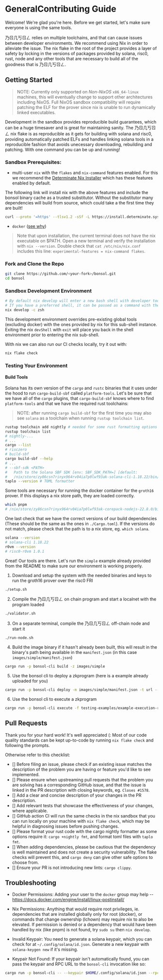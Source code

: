 # GeneralContributing Guide

Welcome! We're glad you're here. Before we get started, let's make sure everyone is using the same tools.

乃ㄖ几丂ㄖㄥ relies on multiple toolchains, and that can cause issues between developer environments. We recommend using Nix in order to alleviate the issue.
The nix flake in the root of the project provides a layer of safety by locking in the versions of packages provided by solana, risc0, rust, node
and any other tools that are necessary to build all of the goodness that is 乃ㄖ几丂ㄖㄥ.

## Getting Started

> NOTE: Currently only supported on _Non-NixOS_ `x86_64-linux` machines, this will eventually change to support other architectures including NixOS.
> Full NixOS sandbox compatibility will require patching the ELF for the prover since nix is unable to run dynamically linked executables.

Development in the sandbox provides reproducible build guarantees, which can be a huge timesaver and is great for maintaining sanity.
The 乃ㄖ几丂ㄖㄥ nix flake is as reproducible as it gets for building with solana and risc0, providing automatically patched ELFs and handles linking solana tools in a reproducible fashion
that avoids unecessary downloading, rebuilding and patching. With one command you can be up and running!

### Sandbox Prerequisites:
- multi-user `nix` with the `flakes` and `nix-command` features enabled. For this we recommend the [Determinate Nix Installer](https://zero-to-nix.com/start/install) which has these features enabled by default.

The following link will install nix with the above features and include the bonsol binary cache as a trusted substitutor. Without the substitutor many dependencies will build from source, which could take a the first time they are built!
```bash
curl --proto '=https' --tlsv1.2 -sSf -L https://install.determinate.systems/nix | sh -s -- install --extra-conf "extra-substitutors = https://bonsol.cachix.org" --extra-conf "extra-trusted-public-keys = bonsol.cachix.org-1:yz7vi1rCPW1BpqoszdJvf08HZxQ/5gPTPxft4NnT74A="
```

- `docker` ([see why](https://nixos.wiki/wiki/Docker#Running_the_docker_daemon_from_nix-the-package-manager_-_not_NixOS))

> Note that upon installation, the current terminal does not have the nix executable on $PATH. Open a new terminal and verify the installation with `nix --version`.
> Double check that `cat /etc/nix/nix.conf` includes this line: `experimental-features = nix-command flakes`.

### Fork and Clone the Repo
```bash
git clone https://github.com/<your-fork>/bonsol.git
cd bonsol
```

### Sandbox Development Environment

```bash
# By default nix develop will enter a new bash shell with developer tools on $PATH.
# If you have a preferred shell, it can be passed as a command with the `-c` option.
nix develop -c zsh
```

This development environment overrides pre-existing global tools (excluding docker) with the ones provided by nix for this sub-shell instance.
Exiting the nix `devShell` with `exit` will place you back in the shell environment prior to entering the nix sub-shell.

With nix we can also run our CI checks locally, try it out with:
```bash
nix flake check
```

### Testing Your Environment

#### Build Tools

Solana has its own version of the `cargo` and `rustc` binaries that it uses under the hood to run `cargo-build-sbf` called `platform-tools`.
Let's be sure that we have all of the `cargo` plugins, that `cargo-build-sbf` knows where to find `platform-tools` and that we have the required rust toolchains:

> NOTE: after running `cargo build-sbf` for the first time you may also see `solana` as a toolchain when running `rustup toolchain list`.

```bash
rustup toolchain add nightly # needed for some rust formatting options
rustup toolchain list
# nightly-...
# ...
cargo --list
# risczero
# build-sbf
cargo build-sbf --help
# ...
# --sbf-sdk <PATH>
#   Path to the Solana SBF SDK [env: SBF_SDK_PATH=] [default:
#   /nix/store/zy86csn7rinyx964rv04ia7p0lwf93ak-solana-cli-1.18.22/bin/sdk/sbf]
taplo --version # TOML formatter
```

Some tools are necessary for running the docker container for the `groth16` prover. If this displays a nix store path, they are loaded correctly.
```bash
which pnpm
# /nix/store/zy86csn7rinyx964rv04ia7p0lwf93ak-corepack-nodejs-22.8.0/bin/pnpm
```

One last check that we have the correct versions of our build dependencies (These should be the same as the ones in `./Cargo.toml`).
If the versions do not match, please check that the path is to a nix store, eg. `which solana`.

```bash
solana --version
# solana-cli 1.18.22
r0vm --version
# risc0-r0vm 1.0.1
```

Great! Our tools are there. Let's run the `simple` example already provided from the README to make sure our environment is working properly.

1. Download and setup the system with the needed binaries and keys to run the groth16 prover over the risc0 FRI
```bash
./setup.sh
```
2. Compile the 乃ㄖ几丂ㄖㄥ on chain program and start a localnet with the program loaded
```bash
./validator.sh
```
3. On a separate terminal, compile the 乃ㄖ几丂ㄖㄥ off-chain node and start it
```bash
./run-node.sh
```
4. Build the image binary if it hasn't already been built, this will result in the binary's path being available in the `manifest.json` (in this case `images/simple/manifest.json`)
```bash
cargo run -p bonsol-cli build -z images/simple
```
5. Use the bonsol cli to deploy a zkprogram (here is a example already uploaded for you)
```bash
cargo run -p bonsol-cli deploy -m images/simple/manifest.json -t url --url https://bonsol-public-images.s3.amazonaws.com/simple-7cb4887749266c099ad1793e8a7d486a27ff1426d614ec0cc9ff50e686d17699
```
6. Use the bonsol cli to execute a zkprogram
```bash
cargo run -p bonsol-cli execute -f testing-examples/example-execution-request.json -x 2000 -m 2000 -w
```

## Pull Requests

Thank you for your hard work! It's well appreciated (: Most of our code quality standards can be kept up-to-code by running `nix flake check` and following the prompts.

Otherwise refer to this checklist:

- [] Before filing an issue, please check if an existing issue matches the description of the problem you are having or feature you'd like to see implemented.
- [] Please ensure when upstreaming pull requests that the problem you are solving has a corresponding GitHub issue, and that the issue is linked in the PR description with closing keywords, eg. `Closes #1578`.
- [] Add a clear and concise description of your changes in the PR description.
- [] Add relevant tests that showcase the effectiveness of your changes, where applicable.
- [] GitHub action CI will run the same checks in the nix sandbox that you can run locally on your machine with `nix flake check`, which may be helpful in diagnosing issues before pushing changes.
- [] Please format your rust code with the cargo nightly formatter as some options require it: `cargo +nightly fmt`, and format toml files with `taplo fmt`.
- [] When adding dependencies, please be cautious that the dependency is well maintained and does not create a security vulnerability. The flake checks will prevent this, and `cargo deny` can give other safe options to choose from.
- [] Ensure your PR is not introducing new lints: `cargo clippy`.

## Troubleshooting

- Docker Permissions: Adding your user to the `docker` group may help -- https://docs.docker.com/engine/install/linux-postinstall/

- Nix Permissions: Anything that would require root privileges, ie. dependencies that are installed globally only for root (docker), or commands that change ownership (lchown)
may require nix to also be elevated. If permission is denied or a dependency that would have been handled by nix (like pnpm) is not found, try `sudo su` then `nix develop`.

- Invalid Keypair: You need to generate a solana keypair, which you can check for at `~/.config/solana/id.json`. Generate a new keypair with `solana-keygen new` if it's missing.

- Keypair Not Found: If your keypair isn't automatically found, you can pass the keypair and RPC URL to the `bonsol-cli` invocation like so:

```bash
cargo run -p bonsol-cli -- --keypair $HOME/.config/solana/id.json --rpc-url http://localhost:8899 build -z images/simple
```

